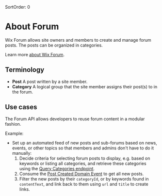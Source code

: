 SortOrder: 0
# About Forum

Wix Forum allows site owners and members to create and manage forum posts. The posts can be organized in categories.

Learn more [about Wix Forum](https://support.wix.com/en/article/wix-forum-about-wix-forum).

## Terminology

- **Post**
  A post written by a site member.
- **Category**
  A logical group that the site member assigns their post(s) to in the forum.

## Use cases

The Forum API allows developers to reuse forum content in a modular fashion.

Example:
 - Set up an automated feed of new posts and sub-forums based on news, events, or other topics so that members and admins don't have to do it manually:
    1. Decide criteria for selecting forum posts to display, e.g. based on keywords or listing all categories, and retrieve these categories using the [Query Categories endpoint](https://dev.wix.com/api/rest/community/wix-forum/category/query-categories).
   2. Consume the [Post Created Domain Event](https://dev.wix.com/api/rest/community/wix-forum/post/post-created-domain-event) to get all new posts.
   3. Filter the new posts by their `categoryId`, or by keywords found in `contentText`, and link back to them using `url` and `title` to create links.

